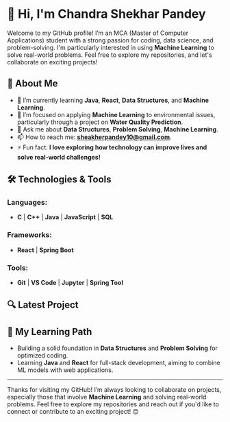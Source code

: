 # 👋 Hi, I'm Chandra Shekhar Pandey

Welcome to my GitHub profile! I’m an MCA (Master of Computer Applications) student with a strong passion for coding, data science, and problem-solving. I'm particularly interested in using **Machine Learning** to solve real-world problems. Feel free to explore my repositories, and let's collaborate on exciting projects!

## 🚀 About Me
- 🌱 I’m currently learning **Java**, **React**, **Data Structures**, and **Machine Learning**.
- 🔭 I’m focused on applying **Machine Learning** to environmental issues, particularly through a project on **Water Quality Prediction**.
- 💬 Ask me about **Data Structures**, **Problem Solving**, **Machine Learning**.
- 📫 How to reach me: **sheakherpandey10@gmail.com**.
- ⚡ Fun fact: **I love exploring how technology can improve lives and solve real-world challenges!**

## 🛠️ Technologies & Tools

### Languages:
- **C** | **C++** | **Java** | **JavaScript** | **SQL**

### Frameworks:
- **React** | **Spring Boot**

### Tools:
- **Git** | **VS Code** | **Jupyter** | **Spring Tool**

## 🔍 Latest Project


## 🌱 My Learning Path
- Building a solid foundation in **Data Structures** and **Problem Solving** for optimized coding.
- Learning **Java** and **React** for full-stack development, aiming to combine ML models with web applications.

---

Thanks for visiting my GitHub! I’m always looking to collaborate on projects, especially those that involve **Machine Learning** and solving real-world problems. Feel free to explore my repositories and reach out if you'd like to connect or contribute to an exciting project! 😊
